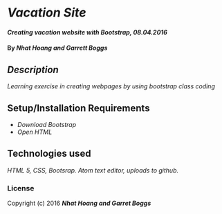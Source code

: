 # _Vacation Site_

#### _Creating vacation website with Bootstrap, 08.04.2016_

#### By _Nhat Hoang and Garrett Boggs_

## _Description_

_Learning exercise in creating webpages by using bootstrap class coding_

## Setup/Installation Requirements

* _Download Bootstrap_
* _Open HTML_

## Technologies used

_HTML 5, CSS, Bootsrap. Atom text editor, uploads to github._

### License

Copyright (c) 2016 **_Nhat Hoang and Garret Boggs_**
